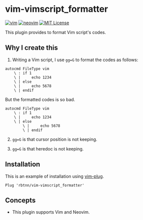 
# vim-vimscript_formatter

[![vim](https://github.com/rbtnn/vim-vimscript_formatter/workflows/vim/badge.svg)](https://github.com/rbtnn/vim-vimscript_formatter/actions?query=workflow%3Avim)
[![neovim](https://github.com/rbtnn/vim-vimscript_formatter/workflows/neovim/badge.svg)](https://github.com/rbtnn/vim-vimscript_formatter/actions?query=workflow%3Aneovim)
[![MIT License](https://img.shields.io/badge/license-MIT-blue.svg)](LICENSE)

This plugin provides to format Vim script's codes.

## Why I create this

1. Writing a Vim script, I use `gg=G` to format the codes as follows:

```
autocmd FileType vim
    \ : if 1
    \ |     echo 1234
    \ | else
    \ |     echo 5678
    \ | endif
```

But the formatted codes is so bad.

```
autocmd FileType vim
    \ : if 1
    \ |     echo 1234
    \ | else
        \ |     echo 5678
        \ | endif
```

2. `gg=G` is that cursor position is not keeping.

3. `gg=G` is that heredoc is not keeping.

## Installation

This is an example of installation using [vim-plug](https://github.com/junegunn/vim-plug).

```
Plug 'rbtnn/vim-vimscript_formatter'
```

## Concepts
* This plugin supports Vim and Neovim.

